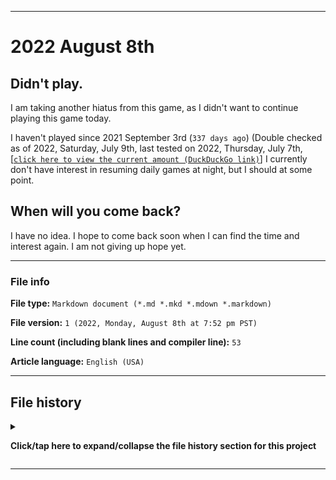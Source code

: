   
***

# 2022 August 8th

## Didn't play.

I am taking another hiatus from this game, as I didn't want to continue playing this game today.

I haven't played since 2021 September 3rd (`337 days ago`) (Double checked as of 2022, Saturday, July 9th, last tested on 2022, Thursday, July 7th, [[`click here to view the current amount (DuckDuckGo link)`]](https://duckduckgo.com/?q=Days+since+September+3rd+2021&t=ffab&ia=answer) I currently don't have interest in resuming daily games at night, but I should at some point.

## When will you come back?

I have no idea. I hope to come back soon when I can find the time and interest again. I am not giving up hope yet.

***

### File info

**File type:** `Markdown document (*.md *.mkd *.mdown *.markdown)`

**File version:** `1 (2022, Monday, August 8th at 7:52 pm PST)`

**Line count (including blank lines and compiler line):** `53`

**Article language:** `English (USA)`

***

## File history

<details><summary><p lang="en"><b>Click/tap here to expand/collapse the file history section for this project</b></p></summary>

<details><summary><p lang="en"><b>Version 1 (2022, Monday, August 8th at 7:52 pm PST)</b></p></summary>

**This version was made by:** [`@seanpm2001`](https://github.com/seanpm2001/)

> Changes:

- [x] Started the file
- [x] Added the title section
- [x] Added the `didn't play` section
- [x] Added the `when will you come back?` section
- [x] Added the `file info` section
- [x] Added the `file history` section
- [ ] No other changes in version 1

</details>

</details>

***
